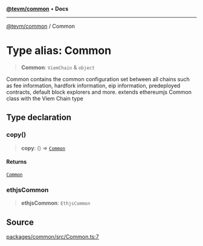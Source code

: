 [**@tevm/common**](../README.md) • **Docs**

***

[@tevm/common](../globals.md) / Common

# Type alias: Common

> **Common**: `ViemChain` & `object`

Common contains the common configuration set between all chains such as fee information, hardfork information, eip information, predeployed contracts, default block explorers and more.
extends ethereumjs Common class with the Viem Chain type

## Type declaration

### copy()

> **copy**: () => [`Common`](Common.md)

#### Returns

[`Common`](Common.md)

### ethjsCommon

> **ethjsCommon**: `EthjsCommon`

## Source

[packages/common/src/Common.ts:7](https://github.com/evmts/tevm-monorepo/blob/main/packages/common/src/Common.ts#L7)
